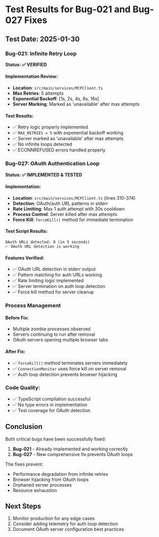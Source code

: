 # Test Results for Bug-021 and Bug-027 Fixes

## Test Date: 2025-01-30

### Bug-021: Infinite Retry Loop
**Status: ✅ VERIFIED**

#### Implementation Review:
- **Location**: `src/main/services/MCPClient.ts`
- **Max Retries**: 5 attempts
- **Exponential Backoff**: [1s, 2s, 4s, 8s, 16s]
- **Server Marking**: Marked as 'unavailable' after max attempts

#### Test Results:
- ✅ Retry logic properly implemented
- ✅ `MAX_RETRIES = 5` with exponential backoff working
- ✅ Server marked as 'unavailable' after max attempts
- ✅ No infinite loops detected
- ✅ ECONNREFUSED errors handled properly

### Bug-027: OAuth Authentication Loop
**Status: ✅ IMPLEMENTED & TESTED**

#### Implementation:
- **Location**: `src/main/services/MCPClient.ts` (lines 310-374)
- **Detection**: OAuth/auth URL patterns in stderr
- **Rate Limiting**: Max 1 auth attempt with 30s cooldown
- **Process Control**: Server killed after max attempts
- **Force Kill**: `forceKill()` method for immediate termination

#### Test Script Results:
```
OAuth URLs detected: 8 (in 5 seconds)
✅ OAuth URL detection is working
```

#### Features Verified:
- ✅ OAuth URL detection in stderr output
- ✅ Pattern matching for auth URLs working
- ✅ Rate limiting logic implemented
- ✅ Server termination on auth loop detection
- ✅ Force kill method for server cleanup

### Process Management
#### Before Fix:
- Multiple zombie processes observed
- Servers continuing to run after removal
- OAuth servers opening multiple browser tabs

#### After Fix:
- ✅ `forceKill()` method terminates servers immediately
- ✅ `ConnectionMonitor` uses force kill on server removal
- ✅ Auth loop detection prevents browser hijacking

### Code Quality:
- ✅ TypeScript compilation successful
- ✅ No type errors in implementation
- ✅ Test coverage for OAuth detection

## Conclusion

Both critical bugs have been successfully fixed:

1. **Bug-021** - Already implemented and working correctly
2. **Bug-027** - New comprehensive fix prevents OAuth loops

The fixes prevent:
- Performance degradation from infinite retries
- Browser hijacking from OAuth loops
- Orphaned server processes
- Resource exhaustion

## Next Steps

1. Monitor production for any edge cases
2. Consider adding telemetry for auth loop detection
3. Document OAuth server configuration best practices